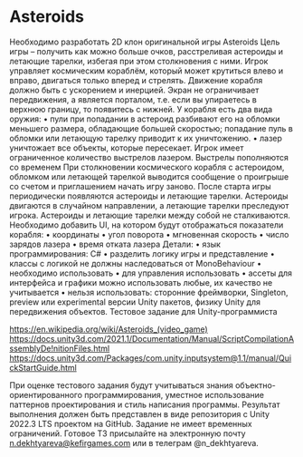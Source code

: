 # Asteroids
Необходимо разработать 2D клон оригинальной игры Asteroids
Цель игры – получить как можно больше очков, расстреливая астероиды и летающие тарелки, избегая при
этом столкновения с ними.
Игрок управляет космическим кораблём, который может крутиться влево и вправо, двигаться только
вперед и стрелять. Движение корабля должно быть с ускорением и инерцией. Экран не ограничивает
передвижения, а является порталом, т.е. если вы упираетесь в верхнюю границу, то появитесь с нижней.
У корабля есть два вида оружия:
• пули при попадании в астероид разбивают его на обломки меньшего размера, обладающие большей
скоростью; попадание пуль в обломки или летающую тарелку приводит к их уничтожению.
• лазер уничтожает все объекты, которые пересекает. Игрок имеет ограниченное количество выстрелов
лазером. Выстрелы пополняются со временем
При столкновении космического корабля с астероидом, обломком или летающей тарелкой выводится
сообщение о проигрыше со счетом и приглашением начать игру заново.
После старта игры периодически появляются астероиды и летающие тарелки. Астероиды двигаются
в случайном направлении, а летающие тарелки преследуют игрока. Астероиды и летающие тарелки
между собой не сталкиваются.
Необходимо добавить UI, на котором будут отображаться показатели корабля:
• координаты
• угол поворота
• мгновенная скорость
• число зарядов лазера
• время отката лазера
Детали:
• язык программирования: C#
• разделить логику игры и представление
• классы с логикой не должны наследоваться от MonoBehaviour
• необходимо использовать
• для управления использовать
• ассеты для интерфейса и графики можно использовать любые, их качество не учитывается
• нельзя использовать: сторонние фреймворки, Singleton, preview или experimental версии Unity
пакетов, физику Unity для передвижения объектов.
Тестовое задание для Unity-программиста

https://en.wikipedia.org/wiki/Asteroids_(video_game)
https://docs.unity3d.com/2021.1/Documentation/Manual/ScriptCompilationAssemblyDe!nitionFiles.html
https://docs.unity3d.com/Packages/com.unity.inputsystem@1.1/manual/QuickStartGuide.html

При оценке тестового задания будут учитываться знания объектно-ориентированного
программирования, уместное использование паттернов проектирования и стиль
написания программы.
Результат выполнения должен быть представлен в виде репозитория с Unity 2022.3 LTS проектом
на GitHub.
Задание не имеет временных ограничений.
Готовое ТЗ присылайте на электронную почту n.dekhtyareva@kefirgames.com
или в телеграм @n_dekhtyareva.
